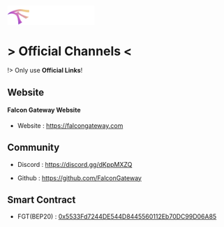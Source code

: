 <div class="align-center"><img width="200" src="/img/logo.png" alt="logo"/></div>

# > Official Channels <

!> Only use **Official Links**!

## Website

#### Falcon Gateway Website

- Website : https://falcongateway.com

## Community

- Discord : https://discord.gg/dKppMXZQ

- Github  : https://github.com/FalconGateway

## Smart Contract

- FGT(BEP20) : [0x5533Fd7244DE544D8445560112Eb70DC99D06A85](https://bscscan.com/address/0x5533Fd7244DE544D8445560112Eb70DC99D06A85)
